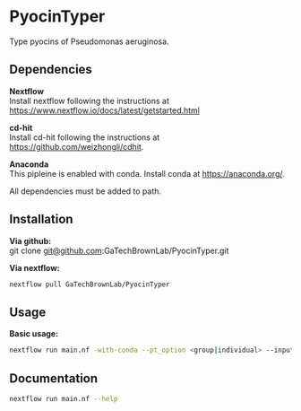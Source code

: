 # PyocinTyper
Type pyocins of Pseudomonas aeruginosa.

## Dependencies

**Nextflow**  
Install nextflow following the instructions at https://www.nextflow.io/docs/latest/getstarted.html

**cd-hit**  
Install cd-hit following the instructions at https://github.com/weizhongli/cdhit.

**Anaconda**  
This pipleine is enabled with conda. Install conda at https://anaconda.org/.  

All dependencies must be added to path.

## Installation
**Via github:**  
git clone git@github.com:GaTechBrownLab/PyocinTyper.git

**Via nextflow:** 
```bash 
nextflow pull GaTechBrownLab/PyocinTyper
```

## Usage

**Basic usage:**  
```bash
nextflow run main.nf -with-conda --pt_option <group|individual> --input_files = "./data/*.gbff" --outdir "/results"
```

## Documentation
```bash 
nextflow run main.nf --help
```